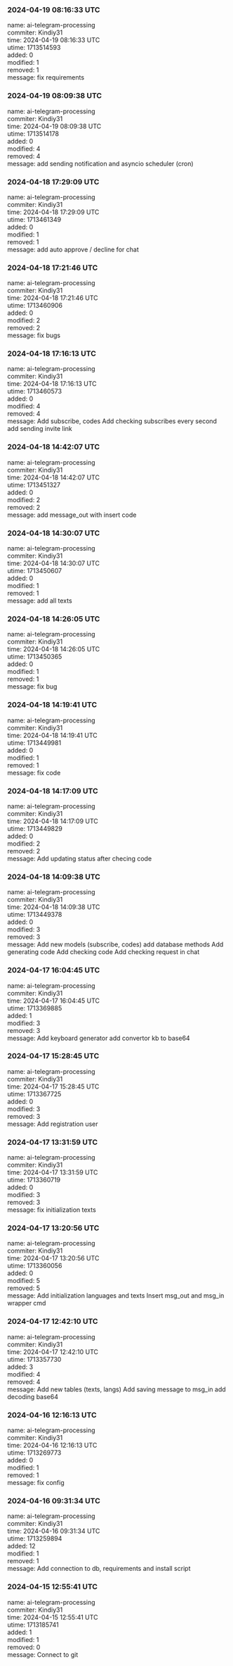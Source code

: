### 2024-04-19 08:16:33 UTC
name: ai-telegram-processing  
commiter: Kindiy31  
time: 2024-04-19 08:16:33 UTC  
utime: 1713514593  
added: 0  
modified: 1  
removed: 1  
message: fix requirements

### 2024-04-19 08:09:38 UTC
name: ai-telegram-processing  
commiter: Kindiy31  
time: 2024-04-19 08:09:38 UTC  
utime: 1713514178  
added: 0  
modified: 4  
removed: 4  
message: add sending notification and asyncio scheduler (cron)

### 2024-04-18 17:29:09 UTC
name: ai-telegram-processing  
commiter: Kindiy31  
time: 2024-04-18 17:29:09 UTC  
utime: 1713461349  
added: 0  
modified: 1  
removed: 1  
message: add auto approve / decline for chat

### 2024-04-18 17:21:46 UTC
name: ai-telegram-processing  
commiter: Kindiy31  
time: 2024-04-18 17:21:46 UTC  
utime: 1713460906  
added: 0  
modified: 2  
removed: 2  
message: fix bugs

### 2024-04-18 17:16:13 UTC
name: ai-telegram-processing  
commiter: Kindiy31  
time: 2024-04-18 17:16:13 UTC  
utime: 1713460573  
added: 0  
modified: 4  
removed: 4  
message: Add subscribe, codes
Add checking subscribes every second
add sending invite link

### 2024-04-18 14:42:07 UTC
name: ai-telegram-processing  
commiter: Kindiy31  
time: 2024-04-18 14:42:07 UTC  
utime: 1713451327  
added: 0  
modified: 2  
removed: 2  
message: add message_out with insert code

### 2024-04-18 14:30:07 UTC
name: ai-telegram-processing  
commiter: Kindiy31  
time: 2024-04-18 14:30:07 UTC  
utime: 1713450607  
added: 0  
modified: 1  
removed: 1  
message: add all texts

### 2024-04-18 14:26:05 UTC
name: ai-telegram-processing  
commiter: Kindiy31  
time: 2024-04-18 14:26:05 UTC  
utime: 1713450365  
added: 0  
modified: 1  
removed: 1  
message: fix bug

### 2024-04-18 14:19:41 UTC
name: ai-telegram-processing  
commiter: Kindiy31  
time: 2024-04-18 14:19:41 UTC  
utime: 1713449981  
added: 0  
modified: 1  
removed: 1  
message: fix code

### 2024-04-18 14:17:09 UTC
name: ai-telegram-processing  
commiter: Kindiy31  
time: 2024-04-18 14:17:09 UTC  
utime: 1713449829  
added: 0  
modified: 2  
removed: 2  
message: Add updating status after checing code

### 2024-04-18 14:09:38 UTC
name: ai-telegram-processing  
commiter: Kindiy31  
time: 2024-04-18 14:09:38 UTC  
utime: 1713449378  
added: 0  
modified: 3  
removed: 3  
message: Add new models (subscribe, codes)
add database methods
Add generating code
Add checking code
Add checking request in chat

### 2024-04-17 16:04:45 UTC
name: ai-telegram-processing  
commiter: Kindiy31  
time: 2024-04-17 16:04:45 UTC  
utime: 1713369885  
added: 1  
modified: 3  
removed: 3  
message: Add keyboard generator
add convertor kb to base64

### 2024-04-17 15:28:45 UTC
name: ai-telegram-processing  
commiter: Kindiy31  
time: 2024-04-17 15:28:45 UTC  
utime: 1713367725  
added: 0  
modified: 3  
removed: 3  
message: Add registration user

### 2024-04-17 13:31:59 UTC
name: ai-telegram-processing  
commiter: Kindiy31  
time: 2024-04-17 13:31:59 UTC  
utime: 1713360719  
added: 0  
modified: 3  
removed: 3  
message: fix initialization texts

### 2024-04-17 13:20:56 UTC
name: ai-telegram-processing  
commiter: Kindiy31  
time: 2024-04-17 13:20:56 UTC  
utime: 1713360056  
added: 0  
modified: 5  
removed: 5  
message: Add initialization languages and texts
Insert msg_out and msg_in
wrapper cmd

### 2024-04-17 12:42:10 UTC
name: ai-telegram-processing  
commiter: Kindiy31  
time: 2024-04-17 12:42:10 UTC  
utime: 1713357730  
added: 3  
modified: 4  
removed: 4  
message: Add new tables (texts, langs)
Add saving message to msg_in
add decoding base64

### 2024-04-16 12:16:13 UTC
name: ai-telegram-processing  
commiter: Kindiy31  
time: 2024-04-16 12:16:13 UTC  
utime: 1713269773  
added: 0  
modified: 1  
removed: 1  
message: fix config

### 2024-04-16 09:31:34 UTC
name: ai-telegram-processing  
commiter: Kindiy31  
time: 2024-04-16 09:31:34 UTC  
utime: 1713259894  
added: 12  
modified: 1  
removed: 1  
message: Add connection to db, requirements and install script

### 2024-04-15 12:55:41 UTC
name: ai-telegram-processing  
commiter: Kindiy31  
time: 2024-04-15 12:55:41 UTC  
utime: 1713185741  
added: 1  
modified: 1  
removed: 0  
message: Connect to git

